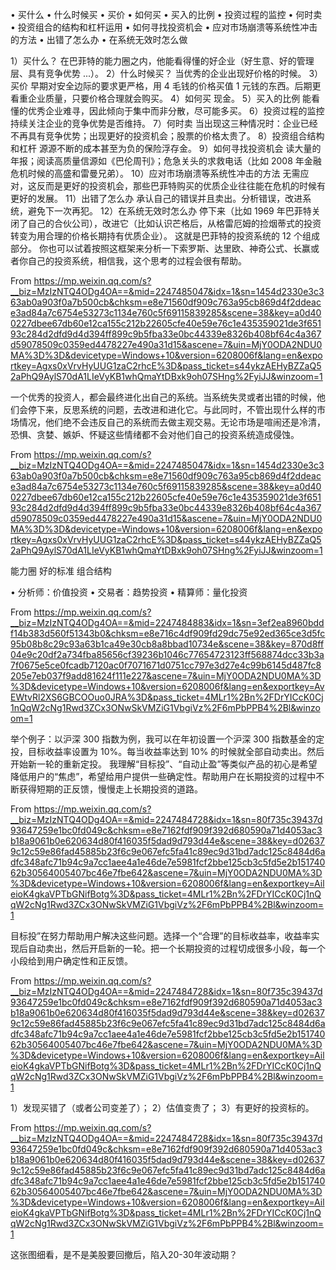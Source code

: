 • 买什么
• 什么时候买
• 买价
• 如何买
• 买入的比例
• 投资过程的监控
• 何时卖
• 投资组合的结构和杠杆运用
• 如何寻找投资机会
• 应对市场崩溃等系统性冲击的方法
• 出错了怎么办
• 在系统无效时怎么做

1）买什么？
在巴菲特的能力圈之内，他能看得懂的好企业（好生意、好的管理层、具有竞争优势 ...）。
2）什么时候买？
当优秀的企业出现好价格的时候。
3）买价
早期对安全边际的要求更严格，用 4 毛钱的价格买值 1 元钱的东西。后期更看重企业质量，只要价格合理就会购买。
4）如何买
现金。
5）买入的比例
能看懂的优秀企业难寻，因此倾向于集中而非分散，尽可能多买。
6）投资过程的监控
持续关注企业的竞争优势是否维持。
7）何时卖
当出现这三种情况时：企业已经不再具有竞争优势；出现更好的投资机会；股票的价格太贵了。
8）投资组合结构和杠杆
源源不断的成本甚至为负的保险浮存金。
9）如何寻找投资机会
读大量的年报；阅读高质量信源如《巴伦周刊》；危急关头的求救电话（比如 2008 年金融危机时候的高盛和雷曼兄弟）。
10）应对市场崩溃等系统性冲击的方法
无需应对，这反而是更好的投资机会，那些巴菲特购买的优质企业往往能在危机的时候有更好的发展。
11）出错了怎么办
承认自己的错误并且卖出。分析错误，改进系统，避免下一次再犯。
12）在系统无效时怎么办
停下来（比如 1969 年巴菲特关闭了自己的合伙公司），改进它（比如认识芒格后，从格雷厄姆的捡烟蒂式的投资转变为用合理的价格长期持有优质企业）。
这就是巴菲特的投资系统的 12 个组成部分。
你也可以试着按照这框架来分析一下索罗斯、达里欧、神奇公式、长赢或者你自己的投资系统，相信我，这个思考的过程会很有帮助。

From <https://mp.weixin.qq.com/s?__biz=MzIzNTQ4ODg4OA==&mid=2247485047&idx=1&sn=1454d2330e3c363ab0a903f0a7b500cb&chksm=e8e71560df909c763a95cb869d4f2ddeace3ad84a7c6754e53273c1134e760c5f69115839285&scene=38&key=a0d400227dbee67db60e12ca155c212b22605cfe40e59e76c1e435359021de3f65193c284d2dfd9d4d394ff899c9b5fba33e0bc44339e8326b408bf64c4a367d59078509c0359ed4478227e490a31d15&ascene=7&uin=MjY0ODA2NDU0MA%3D%3D&devicetype=Windows+10&version=6208006f&lang=en&exportkey=Agxs0xVrvHyUUG1zaC2rhcE%3D&pass_ticket=s44ykzAEHyBZZaQ52aPhQ9AylS70dA1LIeVyKB1whQmaYtDBxk9oh07SHng%2FyiJJ&winzoom=1> 




一个优秀的投资人，都会最终进化出自己的系统。当系统失灵或者出错的时候，他们会停下来，反思系统的问题，去改进和进化它。与此同时，不管出现什么样的市场情况，他们绝不会违反自己的系统而去做主观交易。无论市场是喧闹还是冷清，恐惧、贪婪、嫉妒、怀疑这些情绪都不会对他们自己的投资系统造成侵蚀。

From <https://mp.weixin.qq.com/s?__biz=MzIzNTQ4ODg4OA==&mid=2247485047&idx=1&sn=1454d2330e3c363ab0a903f0a7b500cb&chksm=e8e71560df909c763a95cb869d4f2ddeace3ad84a7c6754e53273c1134e760c5f69115839285&scene=38&key=a0d400227dbee67db60e12ca155c212b22605cfe40e59e76c1e435359021de3f65193c284d2dfd9d4d394ff899c9b5fba33e0bc44339e8326b408bf64c4a367d59078509c0359ed4478227e490a31d15&ascene=7&uin=MjY0ODA2NDU0MA%3D%3D&devicetype=Windows+10&version=6208006f&lang=en&exportkey=Agxs0xVrvHyUUG1zaC2rhcE%3D&pass_ticket=s44ykzAEHyBZZaQ52aPhQ9AylS70dA1LIeVyKB1whQmaYtDBxk9oh07SHng%2FyiJJ&winzoom=1> 



能力圈
好的标准
组合结构


• 分析师：价值投资
• 交易者：趋势投资
• 精算师：量化投资

From <https://mp.weixin.qq.com/s?__biz=MzIzNTQ4ODg4OA==&mid=2247484883&idx=1&sn=3ef2ea8960bddf14b383d560f51343b0&chksm=e8e716c4df909fd29dc75e92ed365ce3d5fc95b08b8c29c93a63b1ca49e30cb8a8bbad10734e&scene=38&key=870d8ff04e9c20df2a734fba85656cf39236b1046c77654723123ff568874dcc33b3a7f0675e5ce0fcadb7120ac0f7071671d0751cc797e3d27e4c99b6145d487fc8205e7eb037f9add81624f111e227&ascene=7&uin=MjY0ODA2NDU0MA%3D%3D&devicetype=Windows+10&version=6208006f&lang=en&exportkey=AvEWtvRl2XS6GBCOOuo0JRA%3D&pass_ticket=4MLr1%2Bn%2FDrYICcK0Cj1nQqW2cNg1Rwd3ZCx3ONwSkVMZiG1VbgiVz%2F6mPbPPB4%2Bl&winzoom=1> 



举个例子：以沪深 300 指数为例，我可以在年初设置一个沪深 300 指数基金的定投，目标收益率设置为 10%。每当收益率达到 10% 的时候就全部自动卖出。然后开始新一轮的重新定投。
我理解“目标投”、“自动止盈”等类似产品的初心是希望降低用户的“焦虑”，希望给用户提供一些确定性。帮助用户在长期投资的过程中不断获得短期的正反馈，慢慢走上长期投资的道路。

From <https://mp.weixin.qq.com/s?__biz=MzIzNTQ4ODg4OA==&mid=2247484728&idx=1&sn=80f735c39437d93647259e1bc0fd049c&chksm=e8e7162fdf909f392d680590a71d4053ac3b18a9061b0e620634d80f416035f5dad9d793d44e&scene=38&key=d026379c12c59e86fad45885b23f6c9e067efc5fa41c89ec9d31bd7adc125c8484d6adfc348afc71b94c9a7cc1aee4a1e46de7e5981fcf2bbe125cb3c5fd5e2b15174062b30564005407bc46e7fbe642&ascene=7&uin=MjY0ODA2NDU0MA%3D%3D&devicetype=Windows+10&version=6208006f&lang=en&exportkey=AileioK4gkaVPTbGNifBotg%3D&pass_ticket=4MLr1%2Bn%2FDrYICcK0Cj1nQqW2cNg1Rwd3ZCx3ONwSkVMZiG1VbgiVz%2F6mPbPPB4%2Bl&winzoom=1> 

目标投”在努力帮助用户解决这些问题。选择一个“合理”的目标收益率，收益率实现后自动卖出，然后开启新的一轮。把一个长期投资的过程切成很多小段，每一个小段给到用户确定性和正反馈。

From <https://mp.weixin.qq.com/s?__biz=MzIzNTQ4ODg4OA==&mid=2247484728&idx=1&sn=80f735c39437d93647259e1bc0fd049c&chksm=e8e7162fdf909f392d680590a71d4053ac3b18a9061b0e620634d80f416035f5dad9d793d44e&scene=38&key=d026379c12c59e86fad45885b23f6c9e067efc5fa41c89ec9d31bd7adc125c8484d6adfc348afc71b94c9a7cc1aee4a1e46de7e5981fcf2bbe125cb3c5fd5e2b15174062b30564005407bc46e7fbe642&ascene=7&uin=MjY0ODA2NDU0MA%3D%3D&devicetype=Windows+10&version=6208006f&lang=en&exportkey=AileioK4gkaVPTbGNifBotg%3D&pass_ticket=4MLr1%2Bn%2FDrYICcK0Cj1nQqW2cNg1Rwd3ZCx3ONwSkVMZiG1VbgiVz%2F6mPbPPB4%2Bl&winzoom=1> 

1）发现买错了（或者公司变差了）；
2）估值变贵了；
3）有更好的投资标的。

From <https://mp.weixin.qq.com/s?__biz=MzIzNTQ4ODg4OA==&mid=2247484728&idx=1&sn=80f735c39437d93647259e1bc0fd049c&chksm=e8e7162fdf909f392d680590a71d4053ac3b18a9061b0e620634d80f416035f5dad9d793d44e&scene=38&key=d026379c12c59e86fad45885b23f6c9e067efc5fa41c89ec9d31bd7adc125c8484d6adfc348afc71b94c9a7cc1aee4a1e46de7e5981fcf2bbe125cb3c5fd5e2b15174062b30564005407bc46e7fbe642&ascene=7&uin=MjY0ODA2NDU0MA%3D%3D&devicetype=Windows+10&version=6208006f&lang=en&exportkey=AileioK4gkaVPTbGNifBotg%3D&pass_ticket=4MLr1%2Bn%2FDrYICcK0Cj1nQqW2cNg1Rwd3ZCx3ONwSkVMZiG1VbgiVz%2F6mPbPPB4%2Bl&winzoom=1> 

这张图细看，是不是美股要回撤后，陷入20-30年波动期？


